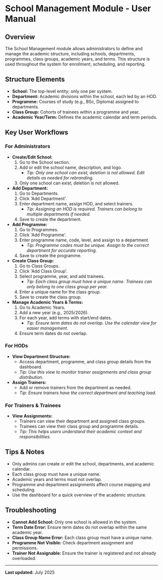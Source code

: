 # School Management Module - User Manual

## Overview
The School Management module allows administrators to define and manage the academic structure, including schools, departments, programmes, class groups, academic years, and terms. This structure is used throughout the system for enrollment, scheduling, and reporting.

## Structure Elements
- **School:** The top-level entity; only one per system.
- **Department:** Academic divisions within the school, each led by an HOD.
- **Programme:** Courses of study (e.g., BSc, Diploma) assigned to departments.
- **Class Group:** Cohorts of trainees within a programme and year.
- **Academic Year/Term:** Defines the academic calendar and term periods.

## Key User Workflows

### For Administrators
- **Create/Edit School:**
  1. Go to the School section.
  2. Add or edit the school name, description, and logo.
     - *Tip: Only one school can exist; deletion is not allowed. Edit details as needed for rebranding.*
  3. Only one school can exist; deletion is not allowed.
- **Add Department:**
  1. Go to Departments.
  2. Click 'Add Department'.
  3. Enter department name, assign HOD, and select trainers.
     - *Tip: Assigning an HOD is required. Trainers can belong to multiple departments if needed.*
  4. Save to create the department.
- **Add Programme:**
  1. Go to Programmes.
  2. Click 'Add Programme'.
  3. Enter programme name, code, level, and assign to a department.
     - *Tip: Programme codes must be unique. Assign to the correct department for accurate reporting.*
  4. Save to create the programme.
- **Create Class Group:**
  1. Go to Class Groups.
  2. Click 'Add Class Group'.
  3. Select programme, year, and add trainees.
     - *Tip: Each class group must have a unique name. Trainees can only belong to one class group per year.*
  4. Enter a unique name for the class group.
  5. Save to create the class group.
- **Manage Academic Years & Terms:**
  1. Go to Academic Years.
  2. Add a new year (e.g., 2025/2026).
  3. For each year, add terms with start/end dates.
     - *Tip: Ensure term dates do not overlap. Use the calendar view for easier management.*
  4. Ensure term dates do not overlap.

### For HODs
- **View Department Structure:**
  - Access department, programme, and class group details from the dashboard.
  - *Tip: Use this view to monitor trainer assignments and class group distribution.*
- **Assign Trainers:**
  - Add or remove trainers from the department as needed.
  - *Tip: Ensure trainers have the correct department and teaching load.*

### For Trainers & Trainees
- **View Assignments:**
  - Trainers can view their department and assigned class groups.
  - Trainees can view their class group and programme details.
  - *Tip: This helps users understand their academic context and responsibilities.*

## Tips & Notes
- Only admins can create or edit the school, departments, and academic calendar.
- Each class group must have a unique name.
- Academic years and terms must not overlap.
- Programme and department assignments affect course mapping and scheduling.
- Use the dashboard for a quick overview of the academic structure.

## Troubleshooting
- **Cannot Add School:** Only one school is allowed in the system.
- **Term Date Error:** Ensure term dates do not overlap within the same academic year.
- **Class Group Name Error:** Each class group must have a unique name.
- **Programme Not Visible:** Check department assignment and permissions.
- **Trainer Not Assignable:** Ensure the trainer is registered and not already overloaded.

---
**Last updated:** July 2025
